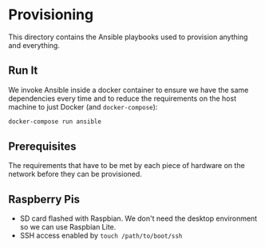 # Provisioning

This directory contains the Ansible playbooks used to provision anything and
everything.

## Run It

We invoke Ansible inside a docker container to ensure we have the same
dependencies every time and to reduce the requirements on the host machine to
just Docker (and `docker-compose`):

```bash
docker-compose run ansible
```

## Prerequisites

The requirements that have to be met by each piece of hardware on the network
before they can be provisioned.

## Raspberry Pis

* SD card flashed with Raspbian. We don't need the desktop environment so we can
  use Raspbian Lite.
* SSH access enabled by `touch /path/to/boot/ssh`
